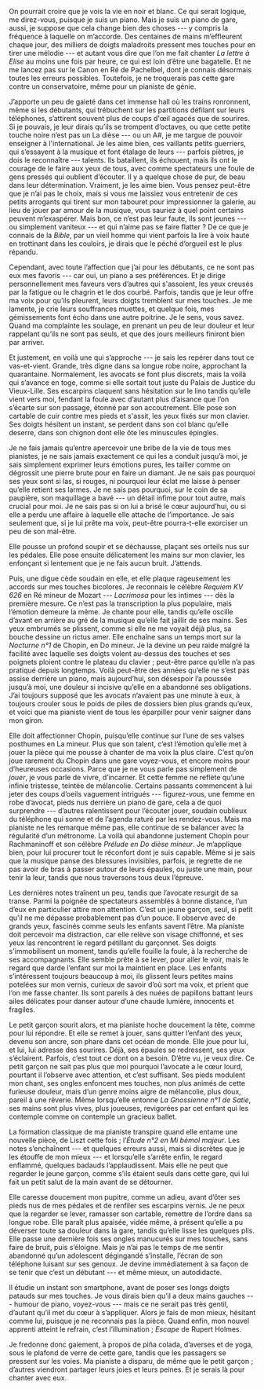 On pourrait croire que je vois la vie en noir et blanc. Ce qui serait logique, me direz-vous, puisque je suis un piano. Mais je suis un piano de gare, aussi, je suppose que cela change bien des choses --- y compris la fréquence à laquelle on m’accorde. Des centaines de mains m’effleurent chaque jour, des milliers de doigts maladroits pressent mes touches pour en tirer une mélodie --- et autant vous dire que l’on me fait chanter *La lettre à Elise* au moins une fois par heure, ce qui est loin d’être une bagatelle. Et ne me lancez pas sur le Canon en Ré de Pachelbel, dont je connais désormais toutes les erreurs possibles. Toutefois, je ne troquerais pas cette gare contre un conservatoire, même pour un pianiste de génie.

J’apporte un peu de gaieté dans cet immense hall où les trains ronronnent, même si les débutants, qui trébuchent sur les partitions défilant sur leurs téléphones, s’attirent souvent plus de coups d'œil agacés que de sourires. Si je pouvais, je leur dirais qu’ils se trompent d’octaves, ou que cette petite touche noire n’est pas un La dièse --- ou un A\#, je me targue de pouvoir enseigner à l'international. Je les aime bien, ces vaillants petits guerriers, qui s’essayent à la musique et font étalage de leurs --- parfois piètres, je dois le reconnaître --- talents. Ils bataillent, ils échouent, mais ils ont le courage de le faire aux yeux de tous, avec comme spectateurs une foule de gens pressés qui oublient d’écouter. Il y a quelque chose de pur, de beau dans leur détermination. Vraiment, je les aime bien. Vous pensez peut-être que je n’ai pas le choix, mais si vous me laissiez vous entretenir de ces petits arrogants qui tirent sur mon tabouret pour impressionner la galerie, au lieu de jouer par amour de la musique, vous sauriez à quel point certains peuvent m’exaspérer. Mais bon, ce n’est pas leur faute, ils sont jeunes --- ou simplement vaniteux --- et qui n’aime pas se faire flatter ? De ce que je connais de la *Bible*, par un vieil homme qui vient parfois la lire à voix haute en trottinant dans les couloirs, je dirais que le péché d’orgueil est le plus répandu.

Cependant, avec toute l’affection que j’ai pour les débutants, ce ne sont pas eux mes favoris --- car oui, un piano a ses préférences. Et je dirige personnellement mes faveurs vers d’autres qui s'assoient, les yeux creusés par la fatigue ou le chagrin et le dos courbé. Parfois, tandis que je leur offre ma voix pour qu’ils pleurent, leurs doigts tremblent sur mes touches. Je me lamente, je crie leurs souffrances muettes, et quelque fois, mes gémissements font écho dans une autre poitrine. Je le sens, vous savez. Quand ma complainte les soulage, en prenant un peu de leur douleur et leur rappelant qu’ils ne sont pas seuls, et que des jours meilleurs finiront bien par arriver.

Et justement, en voilà une qui s’approche --- je sais les repérer dans tout ce vas-et-vient. Grande, très digne dans sa longue robe noire, approchant la quarantaine. Normalement, les avocats se font plus discrets, mais la voilà qui s’avance en toge, comme si elle sortait tout juste du Palais de Justice du Vieux-Lille. Ses escarpins claquent sans hésitation sur le lino tandis qu’elle vient vers moi, fendant la foule avec d’autant plus d’aisance que l’on s’écarte sur son passage, étonné par son accoutrement. Elle pose son cartable de cuir contre mes pieds et s'assit, les yeux fixés sur mon clavier. Ses doigts hésitent un instant, se perdent dans son col blanc qu’elle deserre, dans son chignon dont elle ôte les minuscules épingles.

Je ne fais jamais qu’entre apercevoir une bribe de la vie de tous mes pianistes, je ne sais jamais exactement ce qui les a conduit jusqu’à moi, je sais simplement exprimer leurs émotions pures, les tailler comme on dégrossit une pierre brute pour en faire un diamant. Je ne sais pas pourquoi ses yeux sont si las, si rouges, ni pourquoi leur éclat me laisse à penser qu’elle retient ses larmes. Je ne sais pas pourquoi, sur le coin de sa paupière, son maquillage a bavé --- un détail infime pour tout autre, mais crucial pour moi. Je ne sais pas si on lui a brisé le cœur aujourd’hui, ou si elle a perdu une affaire à laquelle elle attache de l’importance. Je sais seulement que, si je lui prête ma voix, peut-être pourra-t-elle exorciser un peu de son mal-être.

Elle pousse un profond soupir et se déchausse, plaçant ses orteils nus sur les pédales. Elle pose ensuite délicatement les mains sur mon clavier, les enfonçant si lentement que je ne fais aucun bruit. J’attends.

Puis, une digue cède soudain en elle, et elle plaque rageusement les accords sur mes touches bicolores. Je reconnais le célèbre *Requiem KV 626* en Ré mineur de Mozart --- *Lacrimosa* pour les intimes --- dès la première mesure. Ce n’est pas la transcription la plus populaire, mais l’émotion demeure la même. Je chante pour elle, tandis qu’elle oscille d’avant en arrière au gré de la musique qu’elle fait jaillir de ses mains. Ses yeux embrumés se plissent, comme si elle ne me voyait déjà plus, sa bouche dessine un rictus amer. Elle enchaîne sans un temps mort sur la *Nocturne n°1* de Chopin, en Do mineur. Je la devine un peu raide malgré la facilité avec laquelle ses doigts volent au-dessus des touches et ses poignets ploient contre le plateau du clavier ; peut-être parce qu’elle n’a pas pratiqué depuis longtemps. Voilà peut-être des années qu’elle ne s’est pas assise derrière un piano, mais aujourd’hui, son désespoir l’a poussée jusqu’à moi, une douleur si incisive qu’elle en a abandonné ses obligations. J’ai toujours supposé que les avocats n’avaient pas une minute à eux, à toujours crouler sous le poids de piles de dossiers bien plus grands qu’eux, et voici que ma pianiste vient de tous les éparpiller pour venir saigner dans mon giron. 

Elle doit affectionner Chopin, puisqu’elle continue sur l’une de ses valses posthumes en La mineur. Plus que son talent, c’est l’émotion qu’elle met à jouer la pièce qui me pousse à chanter de ma voix la plus claire. C’est qu’on joue rarement du Chopin dans une gare voyez-vous, et encore moins pour d’heureuses occasions. Parce que je ne vous parle pas simplement de *jouer*, je vous parle de vivre, d’incarner. Et cette femme ne reflète qu’une infinie tristesse, teintée de mélancolie. Certains passants commencent à lui jeter des coups d’oeils vaguement intrigués --- figurez-vous, une femme en robe d’avocat, pieds nus derrière un piano de gare, cela a de quoi surprendre --- d’autres ralentissent pour l’écouter jouer, soudain oublieux du téléphone qui sonne et de l’agenda raturé par les rendez-vous. Mais ma pianiste ne les remarque même pas, elle continue de se balancer avec la régularité d’un métronome. La voilà qui abandonne justement Chopin pour Rachmaninoff et son célèbre *Prélude en Do dièse mineur*. Je m’applique bien, pour lui procurer tout le réconfort dont je suis capable. Même si je sais que la musique panse des blessures invisibles, parfois, je regrette de ne pas avoir de bras à passer autour de leurs épaules, ou juste une main, pour tenir la leur, tandis que nous traversons tous deux l’épreuve.

Les dernières notes traînent un peu, tandis que l’avocate resurgit de sa transe. Parmi la poignée de spectateurs assemblés à bonne distance, l’un d’eux en particulier attire mon attention. C’est un jeune garçon, seul, si petit qu’il ne me dépasse probablement pas d’un pouce. Il observe avec de grands yeux, fascinés comme seuls les enfants savent l’être. Ma pianiste doit percevoir ma distraction, car elle relève son visage chiffonné, et ses yeux las rencontrent le regard pétillant du garçonnet. Ses doigts s'immobilisent un moment, tandis qu’elle fouille la foule, à la recherche de ses accompagnants. Elle semble prête à se lever, pour aller le voir, mais le regard que darde l’enfant sur moi la maintient en place. Les enfants s’intéressent toujours beaucoup à moi, ils glissent leurs petites mains potelées sur mon vernis, curieux de savoir d’où sort ma voix, et prient que l’on me fasse chanter. Ils sont pareils à des nuées de papillons battant leurs ailes délicates pour danser autour d’une chaude lumière, innocents et fragiles. 

Le petit garçon sourit alors, et ma pianiste hoche doucement la tête, comme pour lui répondre. Et elle se remet à jouer, sans quitter l’enfant des yeux, devenu son ancre, son phare dans cet océan de monde. Elle joue pour lui, et lui, lui adresse des sourires. Déjà, ses épaules se redressent, ses yeux s’éclairent. Parfois, c’est tout ce dont on a besoin. D’être vu, je veux dire. Ce petit garçon ne sait pas plus que moi pourquoi l’avocate a le cœur lourd, pourtant il l’observe avec attention, et c’est suffisant. Ses pieds modulent mon chant, ses ongles enfoncent mes touches, non plus animés de cette furieuse douleur, mais d’un genre moins aigre de mélancolie, plus doux, pareil à une rêverie. Même lorsqu’elle entonne *La Gnossienne n°1 de Satie*, ses mains sont plus vives, plus joueuses, revigorées par cet enfant qui les contemple comme on contemple un gracieux ballet. 

La formation classique de ma pianiste transpire quand elle entame une nouvelle pièce, de Liszt cette fois ; l’*Étude n°2 en Mi bémol majeur*. Les notes s’enchaînent --- et quelques erreurs aussi, mais si discrètes que je les étouffe de mon mieux --- et lorsqu’elle s’arrête enfin, le regard enflammé, quelques badauds l’applaudissent. Mais elle ne peut que regarder le jeune garçon, comme s’ils étaient seuls dans cette gare, qui lui fait un petit salut de la main avant de se détourner. 

Elle caresse doucement mon pupitre, comme un adieu, avant d’ôter ses pieds nus de mes pédales et de renfiler ses escarpins vernis. Je ne peux que la regarder se lever, ramasser son cartable, remettre de l’ordre dans sa longue robe. Elle paraît plus apaisée, vidée même, à présent qu’elle a pu déverser toute sa douleur dans la gare, tandis qu’elle lisse les quelques plis. Elle passe une dernière fois ses ongles manucurés sur mes touches, sans faire de bruit, puis s’éloigne. Mais je n’ai pas le temps de me sentir abandonné qu’un adolescent dégingandé s’installe, l’écran de son téléphone luisant sur ses genoux. Je devine immédiatement à sa façon de se tenir que c’est un débutant --- et même mieux, un autodidacte. 

Il étudie un instant son smartphone, avant de poser ses longs doigts patauds sur mes touches. Je vous dirais bien qu’il a deux mains gauches --- humour de piano, voyez-vous --- mais ce ne serait pas très gentil, d’autant qu’il met du cœur à s’appliquer. Alors je fais de mon mieux, hésitant comme lui, puisque je ne reconnais pas la pièce. Quand enfin, mon nouvel apprenti atteint le refrain, c’est l’illumination ; *Escape* de Rupert Holmes.

Je fredonne donc gaiement, à propos de piña colada, d’averses et de yoga, sous le plafond de verre de cette gare, tandis que les passagers se pressent sur les voies. Ma pianiste a disparu, de même que le petit garçon ; d’autres viendront partager leurs joies et leurs peines. Et je serais là pour chanter avec eux.

